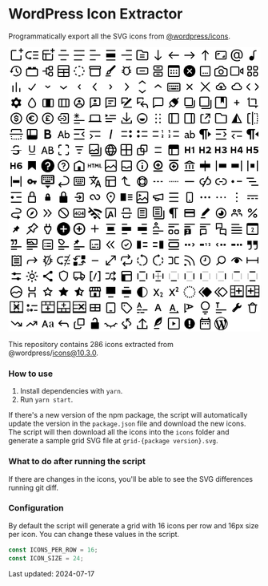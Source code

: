# WordPress Icon Extractor

Programmatically export all the SVG icons from [@wordpress/icons](https://www.npmjs.com/package/@wordpress/icons).

<div style="text-align: center;">
  <img src="grid-latest.svg" style="max-width: 100%; height: auto;" alt="WordPress Icons Grid">
</div>

This repository contains 286 icons extracted from @wordpress/icons@10.3.0.

### How to use

1. Install dependencies with `yarn`.
2. Run `yarn start`.

If there's a new version of the npm package, the script will automatically update the version in the `package.json` file and download the new icons.
The script will then download all the icons into the `icons` folder and generate a sample grid SVG file at `grid-{package version}.svg`.

### What to do after running the script

If there are changes in the icons, you'll be able to see the SVG differences running git diff.

### Configuration

By default the script will generate a grid with 16 icons per row and 16px size per icon. You can change these values in the script.

```JavaScript
const ICONS_PER_ROW = 16;
const ICON_SIZE = 24;
```

Last updated: 2024-07-17